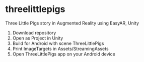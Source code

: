 # threelittlepigs
Three Little Pigs story in Augmented Reality using EasyAR, Unity

1. Download repository
2. Open as Project in Unity
3. Build for Android with scene ThreeLittlePigs
4. Print ImageTargets in Assets/StreamingAssets
5. Open ThreeLittlePigs app on your Android device
